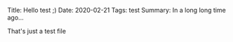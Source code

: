 Title: Hello test ;)
Date: 2020-02-21
Tags: test
Summary: In a long long time ago...

That's just a test file
